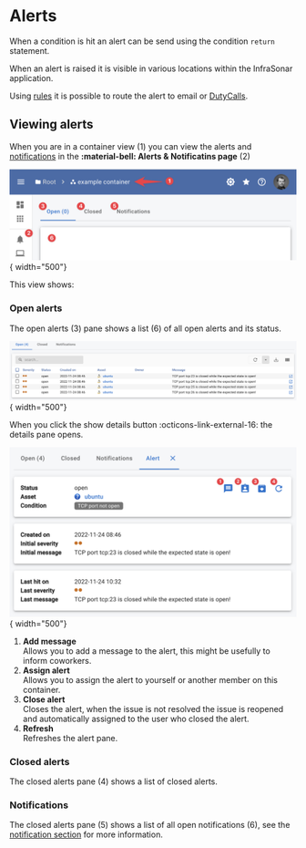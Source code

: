 # Alerts

When a condition is hit an alert can be send using the condition `return` statement.

When an alert is raised it is visible in various locations within the InfraSonar application.

Using [rules](rules.md) it is possible to route the alert to email or [DutyCalls](https://dutycalls.me).


## Viewing alerts

When you are in a container view (1) you can view the alerts and [notifications](notifications.md) in the **:material-bell: Alerts & Notificatins page** (2)<br>

![Alerts and notfications](../../images/application_alerts.png){ width="500"}

This view shows:

### Open alerts

The open alerts (3) pane shows a list (6) of all open alerts and its status.

![Alerts open](../../images/application_alerts_open.png){ width="500"}

When you click the show details button :octicons-link-external-16: the details pane opens.

![Alerts details](../../images/application_alerts_details.png){ width="500"}

1. **Add message**<br>
   Allows you to add a message to the alert, this might be usefully to inform coworkers.
2. **Assign alert**<br>
   Allows you to assign the alert to yourself or another member on this container.
3. **Close alert**<br>
   Closes the alert, when the issue is not resolved the issue is reopened and automatically assigned to the user who closed the alert.
4. **Refresh**<br>
   Refreshes the alert pane.

### Closed alerts

The closed alerts pane (4) shows a list of closed alerts.

### Notifications

The closed alerts pane (5) shows a list of all open notifications (6), see the [notification section](notifications.md) for more information.
